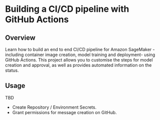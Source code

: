 # Building a CI/CD pipeline with GitHub Actions
## Overview
Learn how to build an end to end CI/CD pipeline for Amazon SageMaker -including container image creation, model training and deployment- using GitHub Actions. This project allows you to customise the steps for model creation and approval, as well as provides automated information on the status.

## Usage
TBD
- Create Repository / Environment Secrets.
- Grant permissions for message creation on GitHub.